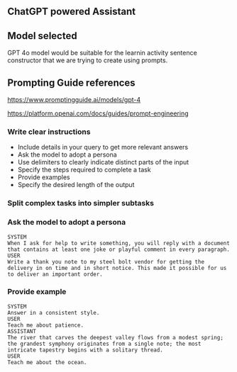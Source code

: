 ## ChatGPT powered Assistant

## Model selected

GPT 4o model would be suitable for the learnin activity sentence constructor that we are trying to create using prompts.

## Prompting Guide references

https://www.promptingguide.ai/models/gpt-4

https://platform.openai.com/docs/guides/prompt-engineering

### Write clear instructions

* Include details in your query to get more relevant answers
* Ask the model to adopt a persona
* Use delimiters to clearly indicate distinct parts of the input
* Specify the steps required to complete a task
* Provide examples
* Specify the desired length of the output

### Split complex tasks into simpler subtasks

### Ask the model to adopt a persona

    SYSTEM
    When I ask for help to write something, you will reply with a document that contains at least one joke or playful comment in every paragraph.
    USER
    Write a thank you note to my steel bolt vendor for getting the delivery in on time and in short notice. This made it possible for us to deliver an important order.

### Provide example

    SYSTEM
    Answer in a consistent style.
    USER
    Teach me about patience.
    ASSISTANT
    The river that carves the deepest valley flows from a modest spring; the grandest symphony originates from a single note; the most intricate tapestry begins with a solitary thread.
    USER
    Teach me about the ocean.